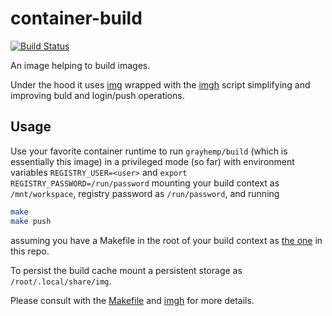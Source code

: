 # container-build

[![Build Status](https://travis-ci.org/grayhemp/container-build.svg?branch=master)](https://travis-ci.org/grayhemp/container-build)

An image helping to build images.

Under the hood it uses [img] wrapped with the [imgh] script
simplifying and improving buld and login/push operations.

## Usage

Use your favorite container runtime to run `grayhemp/build` (which is
essentially this image) in a privileged mode (so far) with environment
variables `REGISTRY_USER=<user>` and `export
REGISTRY_PASSWORD=/run/password` mounting your build context as
`/mnt/workspace`, registry password as `/run/password`, and running

```bash
make
make push
```

assuming you have a Makefile in the root of your build context as
[the one][Makefile] in this repo.

To persist the build cache mount a persistent storage as
`/root/.local/share/img`.

Please consult with the [Makefile] and [imgh] for more details.

[img]: https://github.com/genuinetools/img
[imgh]: scripts/imgh
[Makefile]: Makefile
